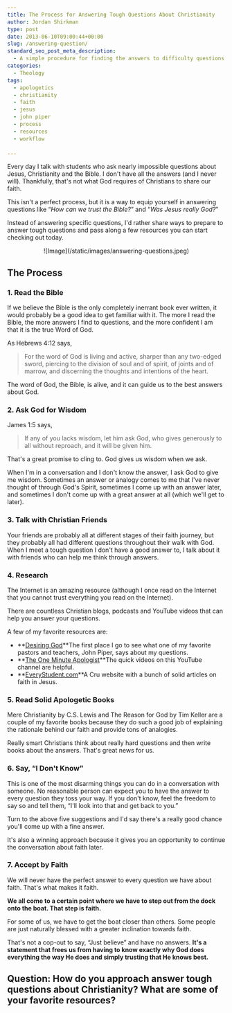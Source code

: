```yaml
---
title: The Process for Answering Tough Questions About Christianity
author: Jordan Shirkman
type: post
date: 2013-06-10T09:00:44+00:00
slug: /answering-question/
standard_seo_post_meta_description:
  - A simple procedure for finding the answers to difficulty questions in faith.
categories:
  - Theology
tags:
  - apologetics
  - christianity
  - faith
  - jesus
  - john piper
  - process
  - resources
  - workflow

---
```

Every day I talk with students who ask nearly impossible questions about Jesus, Christianity and the Bible. I don't have all the answers (and I never will). Thankfully, that's not what God requires of Christians to share our faith.

This isn't a perfect process, but it is a way to equip yourself in answering questions like &#8220;_How can we trust the Bible?_&#8221; and &#8220;_Was Jesus really God?_&#8221;

Instead of answering specific questions, I'd rather share ways to prepare to answer tough questions and pass along a few resources you can start checking out today.

<p style="text-align: center;">
  ![Image](/static/images/answering-questions.jpeg)
</p>

## The Process<!--more-->

### 1. Read the Bible

If we believe the Bible is the only completely inerrant book ever written, it would probably be a good idea to get familiar with it. The more I read the Bible, the more answers I find to questions, and the more confident I am that it is the true Word of God.

As Hebrews 4:12 says,

> For the word of God is living and active, sharper than any two-edged sword, piercing to the division of soul and of spirit, of joints and of marrow, and discerning the thoughts and intentions of the heart.

The word of God, the Bible, is alive, and it can guide us to the best answers about God.

### 2. Ask God for Wisdom

James 1:5 says,

> If any of you lacks wisdom, let him ask God, who gives generously to all without reproach, and it will be given him.

That's a great promise to cling to. God gives us wisdom when we ask.

When I'm in a conversation and I don't know the answer, I ask God to give me wisdom. Sometimes an answer or analogy comes to me that I've never thought of through God's Spirit, sometimes I come up with an answer later, and sometimes I don't come up with a great answer at all (which we'll get to later).

### 3. Talk with Christian Friends

Your friends are probably all at different stages of their faith journey, but they probably all had different questions throughout their walk with God. When I meet a tough question I don't have a good answer to, I talk about it with friends who can help me think through answers.

### 4. Research

The Internet is an amazing resource (although I once read on the Internet that you cannot trust everything you read on the Internet).

There are countless Christian blogs, podcasts and YouTube videos that can help you answer your questions.

A few of my favorite resources are:

  * **[Desiring God](http://desiringgod.org)**The first place I go to see what one of my favorite pastors and teachers, John Piper, says about my questions.
  * **[The One Minute Apologist](http://www.youtube.com/user/oneminuteapologist)**The quick videos on this YouTube channel are helpful.
  * **[EveryStudent.com](http://everystudent.com)**A Cru website with a bunch of solid articles on faith in Jesus.

### 5. Read Solid Apologetic Books

Mere Christianity by C.S. Lewis and The Reason for God by Tim Keller are a couple of my favorite books because they do such a good job of explaining the rationale behind our faith and provide tons of analogies.

Really smart Christians think about really hard questions and then write books about the answers. That's great news for us.

### 6. Say, &#8220;I Don't Know&#8221;

This is one of the most disarming things you can do in a conversation with someone. No reasonable person can expect you to have the answer to every question they toss your way. If you don't know, feel the freedom to say so and tell them, &#8220;I'll look into that and get back to you.&#8221;

Turn to the above five suggestions and I'd say there's a really good chance you'll come up with a fine answer.

It's also a winning approach because it gives you an opportunity to continue the conversation about faith later.

### 7. Accept by Faith

We will never have the perfect answer to every question we have about faith. That's what makes it faith.

**We all come to a certain point where we have to step out from the dock onto the boat. That step is faith.**

For some of us, we have to get the boat closer than others. Some people are just naturally blessed with a greater inclination towards faith.

That's not a cop-out to say, &#8220;Just believe&#8221; and have no answers. **It's a statement that frees us from having to know exactly why God does everything the way He does and simply trusting that He knows best.**

## Question: How do you approach answer tough questions about Christianity? What are some of your favorite resources?
